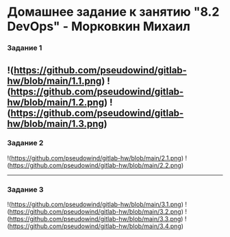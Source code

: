 # Домашнее задание к занятию "8.2 DevOps" - Морковкин Михаил

### Задание 1

!(https://github.com/pseudowind/gitlab-hw/blob/main/1.1.png)
!(https://github.com/pseudowind/gitlab-hw/blob/main/1.2.png)
!(https://github.com/pseudowind/gitlab-hw/blob/main/1.3.png)
---

### Задание 2

!(https://github.com/pseudowind/gitlab-hw/blob/main/2.1.png)
!(https://github.com/pseudowind/gitlab-hw/blob/main/2.2.png)

---

### Задание 3

!(https://github.com/pseudowind/gitlab-hw/blob/main/3.1.png)
!(https://github.com/pseudowind/gitlab-hw/blob/main/3.2.png)
!(https://github.com/pseudowind/gitlab-hw/blob/main/3.3.png)
!(https://github.com/pseudowind/gitlab-hw/blob/main/3.4.png)
